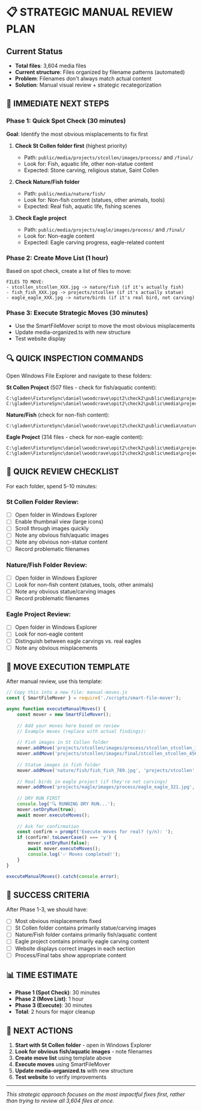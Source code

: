 # 📋 STRATEGIC MANUAL REVIEW PLAN

## Current Status
- **Total files**: 3,604 media files
- **Current structure**: Files organized by filename patterns (automated)
- **Problem**: Filenames don't always match actual content
- **Solution**: Manual visual review + strategic recategorization

## 🎯 IMMEDIATE NEXT STEPS

### Phase 1: Quick Spot Check (30 minutes)
**Goal**: Identify the most obvious misplacements to fix first

1. **Check St Collen folder first** (highest priority)
   - Path: `public/media/projects/stcollen/images/process/` and `/final/`
   - Look for: Fish, aquatic life, other non-statue content
   - Expected: Stone carving, religious statue, Saint Collen

2. **Check Nature/Fish folder**
   - Path: `public/media/nature/fish/`
   - Look for: Non-fish content (statues, other animals, tools)
   - Expected: Real fish, aquatic life, fishing scenes

3. **Check Eagle project**
   - Path: `public/media/projects/eagle/images/process/` and `/final/`
   - Look for: Non-eagle content
   - Expected: Eagle carving progress, eagle-related content

### Phase 2: Create Move List (1 hour)
Based on spot check, create a list of files to move:

```
FILES TO MOVE:
- stcollen_stcollen_XXX.jpg -> nature/fish (if it's actually fish)
- fish_fish_XXX.jpg -> projects/stcollen (if it's actually statue)
- eagle_eagle_XXX.jpg -> nature/birds (if it's real bird, not carving)
```

### Phase 3: Execute Strategic Moves (30 minutes)
- Use the SmartFileMover script to move the most obvious misplacements
- Update media-organized.ts with new structure
- Test website display

## 🔍 QUICK INSPECTION COMMANDS

Open Windows File Explorer and navigate to these folders:

**St Collen Project** (507 files - check for fish/aquatic content):
```
C:\gladen\FixtureSync\daniel\woodcrave\opit2\check2\public\media\projects\stcollen\images\process
C:\gladen\FixtureSync\daniel\woodcrave\opit2\check2\public\media\projects\stcollen\images\final
```

**Nature/Fish** (check for non-fish content):
```
C:\gladen\FixtureSync\daniel\woodcrave\opit2\check2\public\media\nature\fish
```

**Eagle Project** (314 files - check for non-eagle content):
```
C:\gladen\FixtureSync\daniel\woodcrave\opit2\check2\public\media\projects\eagle\images\process
C:\gladen\FixtureSync\daniel\woodcrave\opit2\check2\public\media\projects\eagle\images\final
```

## 📝 QUICK REVIEW CHECKLIST

For each folder, spend 5-10 minutes:

### St Collen Folder Review:
- [ ] Open folder in Windows Explorer
- [ ] Enable thumbnail view (large icons)
- [ ] Scroll through images quickly
- [ ] Note any obvious fish/aquatic images
- [ ] Note any obvious non-statue content
- [ ] Record problematic filenames

### Nature/Fish Folder Review:
- [ ] Open folder in Windows Explorer
- [ ] Look for non-fish content (statues, tools, other animals)
- [ ] Note any obvious statue/carving images
- [ ] Record problematic filenames

### Eagle Project Review:
- [ ] Open folder in Windows Explorer
- [ ] Look for non-eagle content
- [ ] Distinguish between eagle carvings vs. real eagles
- [ ] Note any obvious misplacements

## 🚚 MOVE EXECUTION TEMPLATE

After manual review, use this template:

```javascript
// Copy this into a new file: manual-moves.js
const { SmartFileMover } = require('./scripts/smart-file-mover');

async function executeManualMoves() {
    const mover = new SmartFileMover();
    
    // Add your moves here based on review
    // Example moves (replace with actual findings):
    
    // Fish images in St Collen folder
    mover.addMove('projects/stcollen/images/process/stcollen_stcollen_123.jpg', 'nature/fish', 'Actually shows fish, not statue');
    mover.addMove('projects/stcollen/images/final/stcollen_stcollen_456.jpg', 'nature/fish', 'Aquatic life, not statue');
    
    // Statue images in fish folder  
    mover.addMove('nature/fish/fish_fish_789.jpg', 'projects/stcollen', 'Actually shows statue carving');
    
    // Real birds in eagle project (if they're not carvings)
    mover.addMove('projects/eagle/images/process/eagle_eagle_321.jpg', 'nature/birds', 'Real eagle, not carving');
    
    // DRY RUN FIRST
    console.log('🔍 RUNNING DRY RUN...');
    mover.setDryRun(true);
    await mover.executeMoves();
    
    // Ask for confirmation
    const confirm = prompt('Execute moves for real? (y/n): ');
    if (confirm?.toLowerCase() === 'y') {
        mover.setDryRun(false);
        await mover.executeMoves();
        console.log('✅ Moves completed!');
    }
}

executeManualMoves().catch(console.error);
```

## 🎯 SUCCESS CRITERIA

After Phase 1-3, we should have:
- [ ] Most obvious misplacements fixed
- [ ] St Collen folder contains primarily statue/carving images
- [ ] Nature/Fish folder contains primarily fish/aquatic content
- [ ] Eagle project contains primarily eagle carving content
- [ ] Website displays correct images in each section
- [ ] Process/Final tabs show appropriate content

## 📊 TIME ESTIMATE

- **Phase 1 (Spot Check)**: 30 minutes
- **Phase 2 (Move List)**: 1 hour  
- **Phase 3 (Execute)**: 30 minutes
- **Total**: 2 hours for major cleanup

## 🚀 NEXT ACTIONS

1. **Start with St Collen folder** - open in Windows Explorer
2. **Look for obvious fish/aquatic images** - note filenames
3. **Create move list** using template above
4. **Execute moves** using SmartFileMover
5. **Update media-organized.ts** with new structure
6. **Test website** to verify improvements

---

*This strategic approach focuses on the most impactful fixes first, rather than trying to review all 3,604 files at once.*
